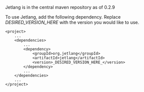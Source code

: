 Jetlang is in the central maven repository as of 0.2.9

To use Jetlang, add the following dependency. Replace _DESIRED\_VERSION\_HERE_ with the version you would like to use.

```
<project>
    ...
    <dependencies>
        ...
        <dependency>
            <groupId>org.jetlang</groupId>
            <artifactId>jetlang</artifactId>
            <version>_DESIRED_VERSION_HERE_</version>
        </dependency>
        ...
    </dependencies>
    ...
</project>
```